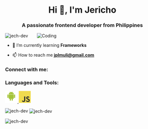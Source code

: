 <h1 align="center">Hi 👋, I'm Jericho</h1>
<h3 align="center">A passionate frontend developer from Philippines</h3>
<img align="right" alt="Coding" width="400" src="https://cdn.dribbble.com/users/1162077/screenshots/3848914/programmer.gif">

<p align="left"> <img src="https://komarev.com/ghpvc/?username=jech-dev&label=Profile%20views&color=0e75b6&style=flat" alt="jech-dev" /> </p>

- 🌱 I’m currently learning **Frameworks**

- 📫 How to reach me **jplmuli@gmail.com**

<h3 align="left">Connect with me:</h3>
<p align="left">
</p>

<h3 align="left">Languages and Tools:</h3>
<p align="left"> <a href="https://developer.android.com" target="_blank" rel="noreferrer"> <img src="https://raw.githubusercontent.com/devicons/devicon/master/icons/android/android-original-wordmark.svg" alt="android" width="40" height="40"/> </a> <a href="https://developer.mozilla.org/en-US/docs/Web/JavaScript" target="_blank" rel="noreferrer"> <img src="https://raw.githubusercontent.com/devicons/devicon/master/icons/javascript/javascript-original.svg" alt="javascript" width="40" height="40"/> </a> </p>

<p><img align="left" src="https://github-readme-stats.vercel.app/api/top-langs?username=jech-dev&show_icons=true&locale=en&layout=compact" alt="jech-dev" /></p>

<p>&nbsp;<img align="center" src="https://github-readme-stats.vercel.app/api?username=jech-dev&show_icons=true&locale=en" alt="jech-dev" /></p>

<p><img align="center" src="https://github-readme-streak-stats.herokuapp.com/?user=jech-dev&" alt="jech-dev" /></p>
